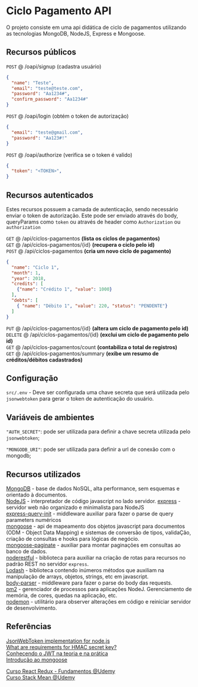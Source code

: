 # Ciclo Pagamento API

O projeto consiste em uma api didática de ciclo de pagamentos utilizando as tecnologias MongoDB, NodeJS, Express e Mongoose.

## Recursos públicos

`POST` @ /oapi/signup  (cadastra usuário)

```json
{
  "name": "Teste",
  "email": "teste@teste.com",
  "password": "Aa1234#",
  "confirm_password": "Aa1234#"
}
```

`POST` @ /oapi/login  (obtém o token de autorização)

```json
{
  "email": "teste@gmail.com",
  "password": "Aa123#!"
}
```

`POST` @ /oapi/authorize  (verifica se o token é valido)

```json
{
  "token": "<TOKEN>",
}
```

## Recursos autenticados

Estes recursos possuem a camada de autenticação, sendo necessário enviar o token de autorização. Este pode ser enviado através do body, queryParams como `token` ou através de header como `Authorization` ou  `authorization`

`GET` @ /api/ciclos-pagamentos  **(lista os ciclos de pagamentos)**  
`GET` @ /api/ciclos-pagamentos/{id}  **(recupera o ciclo pelo id)**  
`POST` @ /api/ciclos-pagamentos  **(cria um novo ciclo de pagamento)**  

```json
{
  "name": "Ciclo 1",
  "month": 1,
  "year": 2018,
  "credits": [
    {"name": "Crédito 1", "value": 1000}
  ],
  "debts": [
    { "name": "Débito 1", "value": 220, "status": "PENDENTE"}
  ]
}
```

`PUT` @ /api/ciclos-pagamentos/{id}  **(altera um ciclo de pagamento pelo id)**  
`DELETE` @ /api/ciclos-pagamentos/{id}  **(exclui um ciclo de pagamento pelo id)**  
`GET` @ /api/ciclos-pagamentos/count  **(contabiliza o total de registros)**  
`GET` @ /api/ciclos-pagamentos/summary  **(exibe um resumo de créditos/débitos cadastrados)**

## Configuração

`src/.env` - Deve ser configurada uma chave secreta que será utilizada pelo `jsonwebtoken` para gerar o token de autenticação do usuário.

## Variáveis de ambientes

`"AUTH_SECRET"`: pode ser utilizada para definir a chave secreta utilizada pelo `jsonwebtoken`;

`"MONGODB_URI"`: pode ser utilizada para definir a url de conexão com o mongodb;

## Recursos utilizados

[MongoDB](https://docs.mongodb.com/) - base de dados NoSQL, alta performance, sem esquemas e orientado à documentos.  
[NodeJS](https://nodejs.org/en/docs/) - interpretador de código javascript no lado servidor.
[express](http://expressjs.com/en/4x/api.html) - servidor web não organizado e minimalista para NodeJS  
[express-query-init](https://www.npmjs.com/package/express-query-int) - middleware auxiliar para fazer o parse de query parameters numéricos  
[mongoose](http://mongoosejs.com/docs/guide.html) - api de mapeamento dos objetos javascript para documentos (ODM - Object Data Mapping) e sistemas de conversão de tipos, validaÇão, criação de consultas e hooks para lógicas de negócio.  
[mongoose-paginate](https://github.com/edwardhotchkiss/mongoose-paginate) - auxiliar para montar paginações em consultas ao banco de dados.  
[noderestful](https://github.com/baugarten/node-restful) - biblioteca para auxiliar na criação de rotas para recursos no padrão REST no servidor `express`.  
[Lodash](https://lodash.com/docs/) - biblioteca contendo inúmeros métodos que auxiliam na manipulação de arrays, objetos, strings, etc em javascript.  
[body-parser](https://github.com/expressjs/body-parser) - middleware para fazer o parse do body das requests.  
[pm2](http://pm2.keymetrics.io/) - gerenciador de processos para aplicações NodeJ. Gerenciamento de memória, de cores, quedas na aplicação, etc.  
[nodemon](https://github.com/remy/nodemon) - utilitário para observer alterações em código e reiniciar servidor de desenvolvimento.

## Referências

[JsonWebToken implementation for node.js](https://github.com/auth0/node-jsonwebtoken)  
[What are requirements for HMAC secret key?](https://security.stackexchange.com/questions/95972/what-are-requirements-for-hmac-secret-key)  
[Conhecendo o JWT na teoria e na prática](https://imasters.com.br/desenvolvimento/json-web-token-conhecendo-o-jwt-na-teoria-e-na-pratica/?trace=1519021197&source=single)  
[Introdução ao mongoose](http://nodebr.com/nodejs-e-mongodb-introducao-ao-mongoose/)  

[Curso React Redux - Fundamentos @Udemy](https://www.udemy.com/react-redux-pt)  
[Curso Stack Mean @Udemy](https://www.udemy.com/mean-primeira-aplicacao-do-zero)